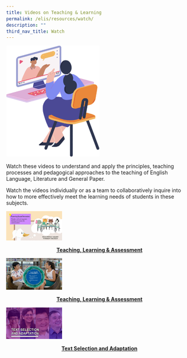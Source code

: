 ```yaml
---
title: Videos on Teaching & Learning
permalink: /elis/resources/watch/
description: ""
third_nav_title: Watch
---
```

<img src="/images/watch_banner.png" 
			 style="width:50%">
			 
Watch these videos to understand and apply the principles, teaching processes and pedagogical approaches to the teaching of English Language, Literature and General Paper.  
  
Watch the videos individually or as a team to collaboratively inquire into how to more effectively meet the learning needs of students in these subjects.

<p><a href="https://staging.d1wti0p44mqune.amplifyapp.com/elis/resources/watch/videos/supporting-inquiry-based-learning-in-the-el-classroom-what-why-and-how/">
<img src="/images/ibl-video-thumbnail.png" style="width:30%">
<center><b>Teaching, Learning & Assessment</b></center>
</a></p>


<p><a href="/elis/resources/watch/videos/cllips-and-acolade/">
<img src="/images/cllips-and-acolades_b.jpg" style="width:30%">
<center><b>Teaching, Learning & Assessment</b></center>
</a></p>

<p><a href="/elis/resources/watch/videos-on-teaching-learning/text-selection-and-adaption/">
<img src="/images/text-selection-adaptation-thumb.jpg" style="width:30%">
<center><b>Text Selection and Adaptation</b></center>
</a></p>






